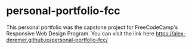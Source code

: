 # personal-portfolio-fcc
This personal portfolio was the capstone project for FreeCodeCamp's Responsive Web Design Program. You can visit the link here https://alex-deremer.github.io/personal-portfolio-fcc/
